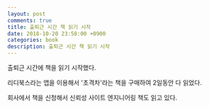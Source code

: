 ```yaml
---
layout: post
comments: true
title: 출퇴근 시간 책 읽기 시작
date: 2018-10-20 23:58:00 +0900
categories: book
description: 출퇴근 시간 책 읽기 시작
---
```


출퇴근 시간에 책을 읽기 시작했다.

리디북스라는 앱을 이용해서 '초격차'라는 책을 구매하여 2일동안 다 읽었다.

회사에서 책을 신청해서 신뢰성 사이트 엔지니어링 책도 읽고 있다.


